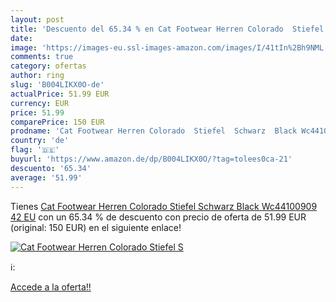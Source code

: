 ```yaml
---
layout: post
title: 'Descuento del 65.34 % en Cat Footwear Herren Colorado  Stiefel  S'
date: 
image: 'https://images-eu.ssl-images-amazon.com/images/I/41tIn%2Bh9NML._SL200_.jpg'
comments: true
category: ofertas
author: ring
slug: 'B004LIKX0O-de'
actualPrice: 51.99 EUR
currency: EUR
price: 51.99
comparePrice: 150 EUR
prodname: 'Cat Footwear Herren Colorado  Stiefel  Schwarz  Black Wc44100909   42 EU'
country: 'de'
flag: '🇩🇪'
buyurl: 'https://www.amazon.de/dp/B004LIKX0O/?tag=tolees0ca-21'
descuento: '65.34'
average: '51.99'
---
```


Tienes [Cat Footwear Herren Colorado  Stiefel  Schwarz  Black Wc44100909   42 EU](https://www.amazon.de/dp/B004LIKX0O/?tag=tolees0ca-21) con un 65.34 % de descuento con precio de oferta de 51.99 EUR (original: 150 EUR) en el siguiente enlace!

[![Cat Footwear Herren Colorado  Stiefel  S](https://images-eu.ssl-images-amazon.com/images/I/41tIn%2Bh9NML._SL200_.jpg)](https://www.amazon.de/dp/B004LIKX0O/?tag=tolees0ca-21)

ℹ️:


[Accede a la oferta!!](https://www.amazon.de/dp/B004LIKX0O/?tag=tolees0ca-21)
